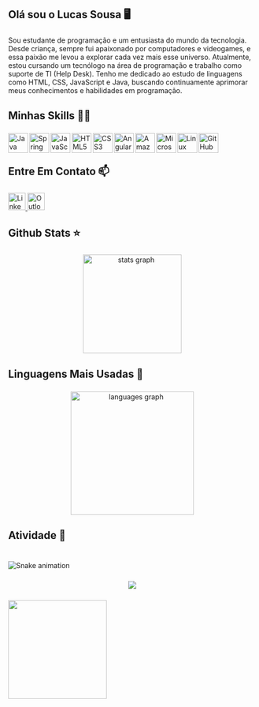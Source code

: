 <h2 align="left">Olá sou o Lucas Sousa 🖥️</h2>

###

<p align="left">Sou estudante de programação e um entusiasta do mundo da tecnologia. Desde criança, sempre fui apaixonado por computadores e videogames, e essa paixão me levou a explorar cada vez mais esse universo. Atualmente, estou cursando um tecnólogo na área de programação e trabalho como suporte de TI (Help Desk). Tenho me dedicado ao estudo de linguagens como HTML, CSS, JavaScript e Java, buscando continuamente aprimorar meus conhecimentos e habilidades em programação.</p>

###

<h2 align="left">Minhas Skills 🚀🚀</h2>

###

<a href="https://www.java.com" target="_blank">
  <img align="left" title="Java" alt="Java" width="40px" src="https://cdn.jsdelivr.net/gh/devicons/devicon/icons/java/java-original.svg" />
</a>
<a href="https://spring.io" target="_blank">
  <img align="left" title="Spring" alt="Spring" width="40px" src="https://cdn.jsdelivr.net/gh/devicons/devicon/icons/spring/spring-original.svg" />
</a>
<a href="https://developer.mozilla.org/en-US/docs/Web/JavaScript" target="_blank">
  <img align="left" title="JavaScript" alt="JavaScript" width="40px" src="https://cdn.jsdelivr.net/gh/devicons/devicon/icons/javascript/javascript-original.svg" />
</a>
<a href="https://developer.mozilla.org/en-US/docs/Web/HTML" target="_blank">
  <img align="left" title="HTML5" alt="HTML5" width="40px" src="https://cdn.jsdelivr.net/gh/devicons/devicon/icons/html5/html5-original.svg" />
</a>
<a href="https://developer.mozilla.org/en-US/docs/Web/CSS" target="_blank">
  <img align="left" title="CSS3" alt="CSS3" width="40px" src="https://cdn.jsdelivr.net/gh/devicons/devicon/icons/css3/css3-original.svg" />
</a>
<a href="https://angular.io/" target="_blank">
  <img align="left" title="Angular" alt="Angular" width="40px" src="https://cdn.jsdelivr.net/gh/devicons/devicon/icons/angularjs/angularjs-original.svg" />
</a>
<a href="https://aws.amazon.com/" target="_blank">
  <img align="left" title="AWS" alt="Amazon Web Services" width="40px" src="https://skillicons.dev/icons?i=aws" />
</a>
<a href="https://learn.microsoft.com/en-us/sql/" target="_blank">
  <img align="left" title="SQL Server" alt="Microsoft SQL Server" width="40px" src="https://cdn.jsdelivr.net/gh/devicons/devicon/icons/microsoftsqlserver/microsoftsqlserver-plain.svg" />
</a>
<a href="https://www.linux.org/" target="_blank">
  <img align="left" title="Linux" alt="Linux" width="40px" src="https://cdn.jsdelivr.net/gh/devicons/devicon/icons/linux/linux-original.svg" />
</a>
<a href="https://github.com" target="_blank">
  <img align="left" title="GitHub" alt="GitHub" width="40px" src="https://skillicons.dev/icons?i=github" />
</a>

<br><br>


<h2 align="left">Entre Em Contato 📫</h2>

###

<div align="left">
  <a href="https://www.linkedin.com/in/lucas-sousa-da-rocha/" target="_blank">
  <img src="https://img.shields.io/static/v1?message=LinkedIn&logo=linkedin&label=&color=0077B5&logoColor=white&labelColor=&style=for-the-badge" height="35" alt="LinkedIn logo" />
</a>
<a href="mailto:lucas.rocha2021@outlook.com" target="_blank">
  <img src="https://img.shields.io/static/v1?message=Outlook&logo=microsoft-outlook&label=&color=0078D4&logoColor=white&labelColor=&style=for-the-badge" height="35" alt="Outlook logo" />
</a>

</div>

###

<h2 align="left">Github Stats ⭐</h2>

###

<div align="center">
  <img src="https://github-readme-stats.vercel.app/api?username=Lucas-Sousa-Rocha&title=false&hide_rank=false&show_icons=true&include_all_commits=true&count_private=true&disable_animations=false&theme=dracula&locale=en&hide_border=false" height="200" alt="stats graph"  />
</div>

###

<h2 align="left">Linguagens Mais Usadas 📖</h2>

###

<div align="center">
  <img src="https://github-readme-stats.vercel.app/api/top-langs?username=Lucas-Sousa-Rocha&locale=pt-br&hide_title=false&layout=compact&card_width=320&langs_count=5&theme=dracula&hide_border=false&order=2" height="250" alt="languages graph"  />
</div>

###

<h2 align="left">Atividade 📅</h2>

###

<br clear="both">

<img src="https://raw.githubusercontent.com/maurodesouz/maurodesouz/output/snake.svg" alt="Snake animation" />

###

<div align="center">
  <img src="https://profile-counter.glitch.me/maurodesouz/count.svg?"  />
</div>

###

<img align="left" height="200" src="https://media0.giphy.com/media/v1.Y2lkPTc5MGI3NjExYzZzM2Z1amJibDYwN3Nkb3k1cHZzMDRob3hta2o0OWkwaGlmeXVscCZlcD12MV9pbnRlcm5hbF9naWZfYnlfaWQmY3Q9Zw/jTNG3RF6EwbkpD4LZx/giphy.gif"  />

###
